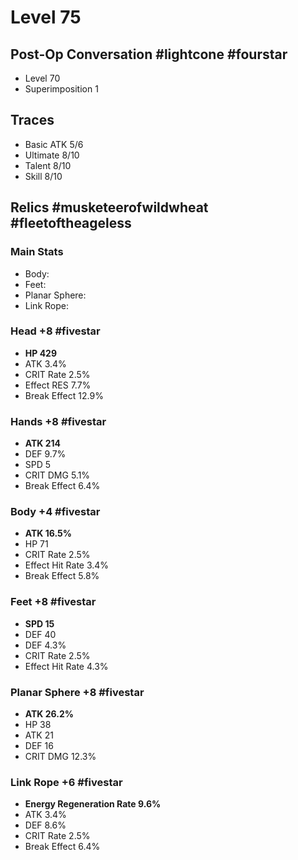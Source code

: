 # Level 75
## Post-Op Conversation #lightcone #fourstar 
- Level 70
- Superimposition 1
## Traces
- Basic ATK 5/6
- Ultimate 8/10
- Talent 8/10
- Skill 8/10
## Relics #musketeerofwildwheat #fleetoftheageless
### Main Stats
- Body: 
- Feet: 
- Planar Sphere: 
- Link Rope: 
### Head +8 #fivestar
- **HP 429**
- ATK 3.4%
- CRIT Rate 2.5%
- Effect RES 7.7%
- Break Effect 12.9%
### Hands +8 #fivestar
- **ATK 214**
- DEF 9.7%
- SPD 5
- CRIT DMG 5.1%
- Break Effect 6.4%
### Body +4 #fivestar  
- **ATK 16.5%**
- HP 71
- CRIT Rate 2.5%
- Effect Hit Rate 3.4%
- Break Effect 5.8%
### Feet +8 #fivestar
- **SPD 15**
- DEF 40
- DEF 4.3%
- CRIT Rate 2.5%
- Effect Hit Rate 4.3%
### Planar Sphere +8 #fivestar  
- **ATK 26.2%**
- HP 38
- ATK 21
- DEF 16
- CRIT DMG 12.3%
### Link Rope +6 #fivestar
- **Energy Regeneration Rate 9.6%**
- ATK 3.4%
- DEF 8.6%
- CRIT Rate 2.5%
- Break Effect 6.4%

